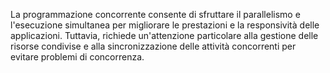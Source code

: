 La programmazione concorrente consente di sfruttare il parallelismo e l'esecuzione simultanea 
per migliorare le prestazioni e la responsività delle applicazioni. Tuttavia, richiede un'attenzione particolare alla 
gestione delle risorse condivise e alla sincronizzazione delle attività concorrenti per evitare problemi di concorrenza.
